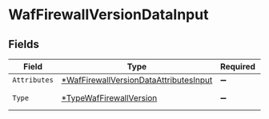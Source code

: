 # WafFirewallVersionDataInput


## Fields

| Field                                                                                                  | Type                                                                                                   | Required                                                                                               | Description                                                                                            |
| ------------------------------------------------------------------------------------------------------ | ------------------------------------------------------------------------------------------------------ | ------------------------------------------------------------------------------------------------------ | ------------------------------------------------------------------------------------------------------ |
| `Attributes`                                                                                           | [*WafFirewallVersionDataAttributesInput](../../models/shared/waffirewallversiondataattributesinput.md) | :heavy_minus_sign:                                                                                     | N/A                                                                                                    |
| `Type`                                                                                                 | [*TypeWafFirewallVersion](../../models/shared/typewaffirewallversion.md)                               | :heavy_minus_sign:                                                                                     | Resource type.                                                                                         |